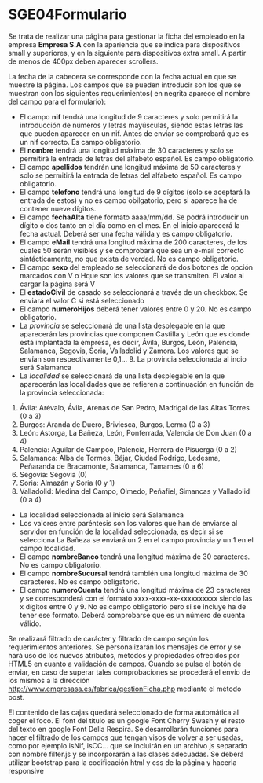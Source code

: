 # SGE04Formulario

Se trata de realizar una página para gestionar la ficha del empleado en la empresa **Empresa S.A** con la
apariencia que se indica para dispositivos small y superiores, y en la siguiente para dispositivos extra
small. A partir de menos de 400px deben aparecer scrollers.

La fecha de la cabecera se corresponde con la fecha actual en que se muestre la página. Los campos
que se pueden introducir son los que se muestran con los siguientes requerimientos( en negrita
aparece el nombre del campo para el formulario):


* El campo **nif** tendrá una longitud de 9 caracteres y solo permitirá la introducción de números y letras mayúsculas, siendo estas letras las que pueden aparecer en un nif. Antes de enviar se comprobará que es un nif correcto. Es campo obligatorio.
* El **nombre** tendrá una longitud máxima de 30 caracteres y solo se permitirá la entrada de letras del alfabeto español. Es campo obligatorio.
* El campo **apellidos** tendrán una longitud máxima de 50 caracteres y solo se permitirá la entrada de letras del alfabeto español. Es campo obligatorio.
* El campo **telefono** tendrá una longitud de 9 dígitos (solo se aceptará la entrada de estos) y no es campo obilgatorio, pero si aparece ha de contener nueve dígitos.
* El campo **fechaAlta** tiene formato aaaa/mm/dd. Se podrá introducir un dígito o dos tanto en el día como en el mes. En el inicio aparecerá la fecha actual. Deberá ser una fecha válida y es campo obligatorio.
* El campo **eMail** tendrá una longitud máxima de 200 caracteres, de los cuales 50 serán visibles y se comprobará que sea un e-mail correcto sintácticamente, no que exista de verdad. No es campo obligatorio.
* El campo **sexo** del empleado se seleccionará de dos botones de opción marcados con V o Hque son los valores que se transmiten. El valor al cargar la página será V
* El **estadoCivil** de casado se seleccionará a través de un checkbox. Se enviará el valor C si está seleccionado
* El campo **numeroHijos** deberá tener valores entre 0 y 20. No es campo obligatorio.
* La *provincia* se seleccionará de una lista desplegable en la que aparecerán las provincias que componen Castilla y León que es donde está implantada la empresa, es decir, Ávila, Burgos, León, Palencia, Salamanca, Segovia, Soria, Valladolid y Zamora. Los valores que se envían son respectivamente 0,1... 9. La provincia seleccionada al incio será Salamanca
* La *localidad* se seleccionará de una lista desplegable en la que aparecerán las localidades que se refieren a continuación en función de la provincia seleccionada:
1. Ávila: Arévalo, Ávila, Arenas de San Pedro, Madrigal de las Altas Torres (0 a 3)
2. Burgos: Aranda de Duero, Briviesca, Burgos, Lerma (0 a 3)
3. León: Astorga, La Bañeza, León, Ponferrada, Valencia de Don Juan (0 a 4)
4. Palencia: Aguilar de Campoo, Palencia, Herrera de Pisuerga (0 a 2)
5. Salamanca: Alba de Tormes, Béjar, Ciudad Rodrigo, Ledesma, Peñaranda de Bracamonte, Salamanca, Tamames (0 a 6)
6. Segovia: Segovia (0)
7. Soria: Almazán y Soria (0 y 1)
8. Valladolid: Medina del Campo, Olmedo, Peñafiel, Simancas y Valladolid (0 a 4)
* La localidad seleccionada al inicio será Salamanca
* Los valores entre paréntesis son los valores que han de enviarse al servidor en función de la localidad seleccionada, es decir si se selecciona La Bañeza se enviará un 2 en el campo provincia y un 1 en el campo localidad.
* El campo **nombreBanco** tendrá una longitud máxima de 30 caracteres. No es campo obligatorio.
* El campo **nombreSucursal** tendrá también una longitud máxima de 30 caracteres. No es campo obligatorio.
* El campo **numeroCuenta** tendrá una longitud máxima de 23 caracteres y se corresponderá con el formato xxxx-xxxx-xx-xxxxxxxxxx siendo las x dígitos entre 0 y 9. No es campo obligatorio pero si se incluye ha de tener ese formato. Deberá comprobarse que es un número de cuenta válido.


Se realizará filtrado de carácter y filtrado de campo según los requerimientos anteriores. Se
personalizarán los mensajes de error y se hará uso de los nuevos atributos, métodos y propiedades
ofrecidos por HTML5 en cuanto a validación de campos.
Cuando se pulse el botón de enviar, en caso de superar tales comprobaciones se procederá el envío de
los mismos a la dirección http://www.empresasa.es/fabrica/gestionFicha.php mediante el método post.

El contenido de las cajas quedará seleccionado de forma automática al coger el foco.
El font del título es un google Font Cherry Swash y el resto del texto en google Font Della Respira.
Se desarrollarán funciones para hacer el filtrado de los campos que tengan visos de volver a ser usadas, como por ejemplo isNif, isCC... que se incluirán en un archivo js separado con nombre filter.js y se incorporarán a las clases adecuadas.
Se deberá utilizar bootstrap para la codificación html y css de la página y hacerla responsive
